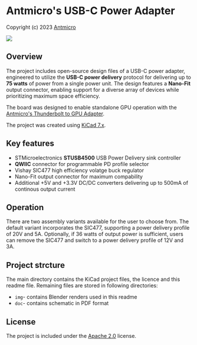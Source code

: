 # Antmicro's USB-C Power Adapter

Copyright (c) 2023 [Antmicro](https://www.antmicro.com)

![](img/USB-C-power-adapter_top_iso_paper_black.png)

## Overview

The project includes open-source design files of a USB-C power adapter, engineered to utilize the **USB-C power delivery** protocol for delivering up to **75 watts** of power from a single power unit. The design features a **Nano-Fit** output connector, enabling support for a diverse array of devices while prioritizing maximum space efficiency.

The board was designed to enable standalone GPU operation with the [Antmicro's Thunderbolt to GPU Adapter](https://openhardware.antmicro.com/boards/thunderbolt-gpu-adapter/?tab=features).

The project was created using [KiCad 7.x](https://www.kicad.org/).

## Key features
* STMicroelectronics **STUSB4500** USB Power Delivery sink controller
* **QWIIC** connector for programmable PD profile selector
* Vishay SIC477 high efficiency volatge buck regulator
* Nano-Fit output connector for maximum compability
* Additional +5V and +3.3V DC/DC converters delivering up to 500mA of continous output current

## Operation
There are two assembly variants available for the user to choose from. The default variant incorporates the SIC477, supporting a power delivery profile of 20V and 5A. Optionally, if 36 watts of output power is sufficient, users can remove the SIC477 and switch to a power delivery profile of 12V and 3A.

## Project strcture
The main directory contains the KiCad project files, the licence and this readme file.
Remaining files are stored in following directories:
* `img`- contains Blender renders used in this readme
* `doc`- contains schematic in PDF format


## License
The project is included under the [Apache 2.0](/LICENSE) license.
